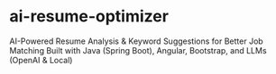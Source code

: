 # ai-resume-optimizer
AI-Powered Resume Analysis &amp; Keyword Suggestions for Better Job Matching Built with Java (Spring Boot), Angular, Bootstrap, and LLMs (OpenAI &amp; Local)
